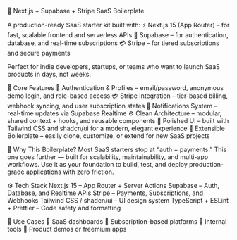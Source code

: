 🚀 Next.js + Supabase + Stripe SaaS Boilerplate

A production-ready SaaS starter kit built with:
⚡ Next.js 15 (App Router) – for fast, scalable frontend and serverless APIs
🧩 Supabase – for authentication, database, and real-time subscriptions
💳 Stripe – for tiered subscriptions and secure payments

Perfect for indie developers, startups, or teams who want to launch SaaS products in days, not weeks.

🔧 Core Features
🔐 Authentication & Profiles – email/password, anonymous demo login, and role-based access
💳 Stripe Integration – tier-based billing, webhook syncing, and user subscription states
📨 Notifications System – real-time updates via Supabase Realtime
⚙️ Clean Architecture – modular, shared context + hooks, and reusable components
🎨 Polished UI – built with Tailwind CSS and shadcn/ui for a modern, elegant experience
🧱 Extensible Boilerplate – easily clone, customize, or extend for new SaaS projects

🧠 Why This Boilerplate?
Most SaaS starters stop at “auth + payments.”
This one goes further — built for scalability, maintainability, and multi-app workflows.
Use it as your foundation to build, test, and deploy production-grade applications with zero friction.

⚙️ Tech Stack
Next.js 15 – App Router + Server Actions
Supabase – Auth, Database, and Realtime APIs
Stripe – Payments, Subscriptions, and Webhooks
Tailwind CSS / shadcn/ui – UI design system
TypeScript + ESLint + Prettier – Code safety and formatting

🧩 Use Cases
🧱 SaaS dashboards
💼 Subscription-based platforms
🧰 Internal tools
🚀 Product demos or freemium apps
